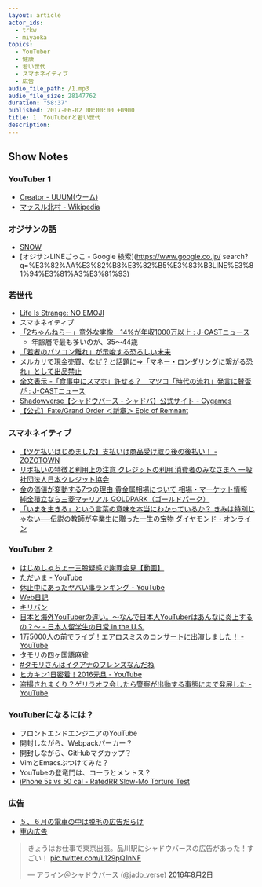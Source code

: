 ```yaml
---
layout: article
actor_ids:
  - trkw
  - miyaoka
topics:
  - YouTuber
  - 健康
  - 若い世代
  - スマホネイティブ
  - 広告
audio_file_path: /1.mp3
audio_file_size: 28147762
duration: "58:37"
published: 2017-06-02 00:00:00 +0900
title: 1. YouTuberと若い世代
description:
---
```


## Show Notes

### YouTuber 1
- [Creator - UUUM(ウーム)](https://www.uuum.jp/creator)
- [マッスル北村 - Wikipedia](https://ja.wikipedia.org/wiki/%E3%83%9E%E3%83%83%E3%82%B9%E3%83%AB%E5%8C%97%E6%9D%91)

### オジサンの話
- [SNOW](https://itunes.apple.com/jp/app/%E3%82%B9%E3%83%8E%E3%83%BC-snow-%E8%87%AA%E6%92%AE%E3%82%8A-%E9%A1%94%E8%AA%8D%E8%AD%98%E3%82%B9%E3%82%BF%E3%83%B3%E3%83%97-%E3%82%A6%E3%82%B1%E3%82%8B%E3%82%AB%E3%83%A1%E3%83%A9/id1022267439?mt=8)
- [オジサンLINEごっこ - Google 検索](https://www.google.co.jp/
search?q=%E3%82%AA%E3%82%B8%E3%82%B5%E3%83%B3LINE%E3%81%94%E3%81%A3%E3%81%93)

### 若世代
- [Life Is Strange: NO EMOJI](http://crazibastid.tumblr.com/post/160744062103)
- スマホネイティブ
- [「2ちゃんねらー」意外な実像　14%が年収1000万以上 : J-CASTニュース](https://www.j-cast.com/2009/05/27042011.html)
  - 年齢層で最も多いのが、35～44歳
- [「若者のパソコン離れ」が示唆する恐ろしい未来](http://diamond.jp/articles/-/98503)
- [メルカリで現金売買、なぜ？と話題に⇒「マネー・ロンダリングに繋がる恐れ」として出品禁止](http://www.huffingtonpost.jp/2017/04/24/mercari-money_n_16202378.html)
- [全文表示 -「食事中にスマホ」許せる？　マツコ「時代の流れ」発言に賛否が : J-CASTニュース](https://www.j-cast.com/2016/11/04282658.html?p=all)
- [Shadowverse【シャドウバース - シャドバ】公式サイト - Cygames](https://shadowverse.jp/)
- [【公式】Fate/Grand Order ＜新章＞ Epic of Remnant](https://www.fate-go.jp/eor/)

### スマホネイティブ
- [【ツケ払いはじめました】支払いは商品受け取り後の後払い！ - ZOZOTOWN](http://zozo.jp/later-payment/)
- [リボ払いの特徴と利用上の注意 クレジットの利用 消費者のみなさまへ 一般社団法人日本クレジット協会](http://www.j-credit.or.jp/customer/basis/revolving.html)
- [金の価値が変動する7つの理由 貴金属相場について 相場・マーケット情報 純金積立なら三菱マテリアル GOLDPARK（ゴールドパーク）](http://gold.mmc.co.jp/market/point/gold.html)
- [「いまを生きる」という言葉の意味を本当にわかっているか？ きみは特別じゃない──伝説の教師が卒業生に贈った一生の宝物 ダイヤモンド・オンライン](http://diamond.jp/articles/-/86544)

### YouTuber 2
- [はじめしゃちょー三股疑惑で謝罪会見【動画】](https://geinou-news.jp/articles/%E3%81%AF%E3%81%98%E3%82%81%E3%81%97%E3%82%83%E3%81%A1%E3%82%87%E3%83%BC-%E4%B8%89%E8%82%A1%E7%96%91%E6%83%91-%E8%AC%9D%E7%BD%AA)
- [ただいま - YouTube](https://www.youtube.com/watch?v=X8EnFEOq_kI)
- [休止中にあったヤバい事ランキング - YouTube](https://www.youtube.com/watch?v=QRAvWEAOMfU)
- [Web日記](https://ja.wikipedia.org/wiki/Web%E6%97%A5%E8%A8%98)
- [キリバン](https://ja.wikipedia.org/wiki/%E3%82%AD%E3%83%AA%E3%83%90%E3%83%B3)
- [日本と海外YouTuberの違い。～なんで日本人YouTuberはあんなに炎上するの？～ - 日本人留学生の日常 in the U.S.](http://pictme21.hatenablog.com/entry/2017/04/03/%E6%97%A5%E6%9C%AC%E3%81%A8%E6%B5%B7%E5%A4%96YouTuber%E3%81%AE%E9%81%95%E3%81%84%E3%80%82%EF%BD%9E%E3%81%AA%E3%82%93%E3%81%A7%E6%97%A5%E6%9C%AC%E4%BA%BAYouTuber%E3%81%AF%E3%81%82%E3%82%93%E3%81%AA)
- [1万5000人の前でライブ！エアロスミスのコンサートに出演しました！ - YouTube](https://www.youtube.com/watch?v=l58txWr2En4)
- [タモリの四ヶ国語麻雀](https://www.youtube.com/watch?v=yrq3S6ULZL8)
- [#タモリさんはイグアナのフレンズなんだね](https://twitter.com/search?q=%23%E3%82%BF%E3%83%A2%E3%83%AA%E3%81%95%E3%82%93%E3%81%AF%E3%82%A4%E3%82%B0%E3%82%A2%E3%83%8A%E3%81%AE%E3%83%95%E3%83%AC%E3%83%B3%E3%82%BA%E3%81%AA%E3%82%93%E3%81%A0%E3%81%AD)
- [ヒカキン1日密着！2016元旦 - YouTube](https://www.youtube.com/watch?v=DtKyz1GnhFo)
- [盗撮されまくり？ゲリラオフ会したら警察が出動する事態にまで発展した - YouTube](https://www.youtube.com/watch?v=iOans0KvgbU)

### YouTuberになるには？
- フロントエンドエンジニアのYouTube
- 開封しながら、Webpackパーカー？
- 開封しながら、GitHubマグカップ？
- VimとEmacsぶつけてみた？
- YouTubeの登竜門は、コーラとメントス？
- [iPhone 5s vs 50 cal - RatedRR Slow-Mo Torture Test](https://www.youtube.com/watch?v=c_gEiU_FDxQ)

### 広告
- [５、６月の電車の中は脱毛の広告だらけ](http://xn--n8jln6195bvs5ae11a.net/datumo/%E9%9B%BB%E8%BB%8A%E5%BA%83%E5%91%8A%E8%84%B1%E6%AF%9B.html)
- [車内広告](https://ja.wikipedia.org/wiki/%E8%BB%8A%E5%86%85%E5%BA%83%E5%91%8A)

<blockquote class="twitter-tweet" data-lang="ja"><p lang="ja" dir="ltr">きょうはお仕事で東京出張。品川駅にシャドウバースの広告があった！すごい！ <a href="https://t.co/L129pQ1nNF">pic.twitter.com/L129pQ1nNF</a></p>&mdash; アライン＠シャドウバース (@jado_verse) <a href="https://twitter.com/jado_verse/status/760306511755083777">2016年8月2日</a></blockquote>
